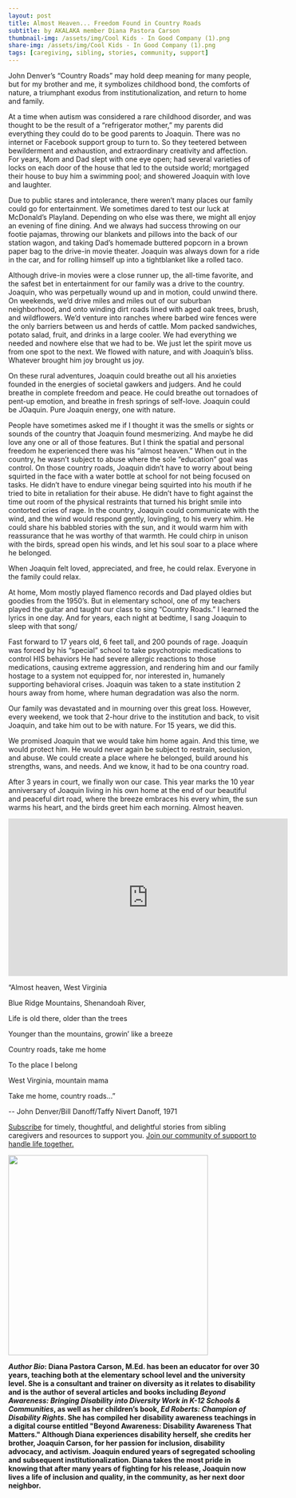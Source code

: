 ```yaml
---
layout: post
title: Almost Heaven... Freedom Found in Country Roads
subtitle: by AKALAKA member Diana Pastora Carson
thumbnail-img: /assets/img/Cool Kids - In Good Company (1).png
share-img: /assets/img/Cool Kids - In Good Company (1).png
tags: [caregiving, sibling, stories, community, support]
---
```

John Denver’s “Country Roads” may hold deep meaning for many people, but for my brother and me, it symbolizes childhood bond, the comforts of nature, a triumphant exodus from institutionalization, and return to home and family.

At a time when autism was considered a rare childhood disorder, and was thought to be the result of a “refrigerator mother,” my parents did everything they could do to be good parents to Joaquin. There was no internet or Facebook support group to turn to. So they teetered between bewilderment and exhaustion, and extraordinary creativity and affection. For years, Mom and Dad slept with one eye open; had several varieties of locks on each door of the house that led to the outside world; mortgaged their house to buy him a swimming pool; and showered Joaquin with love and laughter. 

Due to public stares and intolerance, there weren’t many places our family could go for entertainment. We sometimes dared to test our luck at McDonald’s Playland. Depending on who else was there, we might all enjoy an evening of fine dining. And we always had success throwing on our footie pajamas, throwing our blankets and pillows into the back of our station wagon, and taking Dad’s homemade buttered popcorn in a brown paper bag to the drive-in movie theater. Joaquin was always down for a ride in the car, and for rolling himself up into a tightblanket like a rolled taco. 

Although drive-in movies were a close runner up, the all-time favorite, and the safest bet in entertainment for our family was a drive to the country. Joaquin, who was perpetually wound up and in motion, could unwind there. On weekends, we’d drive miles and miles out of our suburban neighborhood, and onto winding dirt roads lined with aged oak trees, brush, and wildflowers. We’d venture into ranches where barbed wire fences were the only barriers between us and herds of cattle. Mom packed sandwiches, potato salad, fruit, and drinks in a large cooler. We had everything we needed and nowhere else that we had to be. We just let the spirit move us from one spot to the next. We flowed with nature, and with Joaquin’s bliss. Whatever brought him joy brought us joy. 

On these rural adventures, Joaquin could breathe out all his anxieties founded in the energies of societal gawkers and judgers. And he could breathe in complete freedom and peace. He could breathe out tornadoes of pent-up emotion, and breathe in fresh springs of self-love. Joaquin could be JOaquin. Pure Joaquin energy, one with nature. 

People have sometimes asked me if I thought it was the smells or sights or sounds of the country that Joaquin found mesmerizing. And maybe he did love any one or all of those features. But I think the spatial and personal freedom he experienced there was his “almost heaven.” When out in the country, he wasn’t subject to abuse where the sole “education” goal was control. On those country roads, Joaquin didn’t have to worry about being squirted in the face with a water bottle at school for not being focused on tasks. He didn’t have to endure vinegar being squirted into his mouth if he tried to bite in retaliation for their abuse. He didn’t have to fight against the time out room of the physical restraints that turned his bright smile into contorted cries of rage. In the country, Joaquin could communicate with the wind, and the wind would respond gently, lovingling, to his every whim. He could share his babbled stories with the sun, and it would warm him with reassurance that he was worthy of that warmth. He could chirp in unison with the birds, spread open his winds, and let his soul soar to a place where he belonged. 

When Joaquin felt loved, appreciated, and free, he could relax. Everyone in the family could relax. 

At home, Mom mostly played flamenco records and Dad played oldies but goodies from the 1950’s. But in elementary school, one of my teachers played the guitar and taught our class to sing “Country Roads.” I learned the lyrics in one day. And for years, each night at bedtime, I sang Joaquin to sleep with that song/

Fast forward to 17 years old, 6 feet tall, and 200 pounds of rage. Joaquin was forced by his “special” school to take psychotropic medications to control HIS behaviors He had severe allergic reactions to those medications, causing extreme aggression, and rendering him and our family hostage to a system not equipped for, nor interested in, humanely supporting behavioral crises. Joaquin was taken to a state institution 2 hours away from home, where human degradation was also the norm.

Our family was devastated and in mourning over this great loss. However, every weekend, we took that 2-hour drive to the institution and back, to visit Joaquin, and take him out to be with nature. For 15 years, we did this.

We promised Joaquin that we would take him home again. And this time, we would protect him. He would never again be subject to restrain, seclusion, and abuse. We could create a place where he belonged, build around his strengths, wans, and needs. And we know, it had to be ona  country road.

After 3 years in court, we finally won our case. This year marks the 10 year anniversary of Joaquin living in his own home at the end of our beautiful and peaceful dirt road, where the breeze embraces his every whim, the sun warms his heart, and the birds greet him each morning. Almost heaven. 

<iframe width="560" height="315" src="https://www.youtube.com/embed/wlNlOzWEh44" title="YouTube video player" frameborder="0" allow="accelerometer; autoplay; clipboard-write; encrypted-media; gyroscope; picture-in-picture" allowfullscreen></iframe>

“Almost heaven, West Virginia

Blue Ridge Mountains, Shenandoah River, 

Life is old there, older than the trees

Younger than the mountains, growin’ like a breeze

Country roads, take me home

To the place I belong

West Virginia, mountain mama

Take me home, country roads…”

-- John Denver/Bill Danoff/Taffy Nivert Danoff, 1971 


<a href="javascript:;" onclick="ml_webform_5218820('show')">Subscribe</a> for timely, thoughtful, and delightful stories from sibling caregivers and resources to support you. [Join our community of support to handle life together.](https://www.akalaka.org/join)

<a href = "/join"><img src="https://raw.githubusercontent.com/akalakaco/akalakaco.github.io/master/assets/img/Cool%20Kids%20-%20In%20Good%20Company%20(1).png" width="400"/></a>


***Author Bio*: Diana Pastora Carson, M.Ed. has been an educator for over 30 years, teaching both at the elementary school level and the university level. She is a consultant and trainer on diversity as it relates to disability and is the author of several articles and books including *Beyond Awareness: Bringing Disability into Diversity Work in K-12 Schools & Communities*, as well as her children’s book, *Ed Roberts: Champion of Disability Rights*. She has compiled her disability awareness teachings in a digital course entitled "Beyond Awareness: Disability Awareness That Matters." Although Diana experiences disability herself, she credits her brother, Joaquin Carson, for her passion for inclusion, disability advocacy, and activism. Joaquin endured years of segregated schooling and subsequent institutionalization. Diana takes the most pride in knowing that after many years of fighting for his release, Joaquin now lives a life of inclusion and quality, in the community, as her next door neighbor.**
